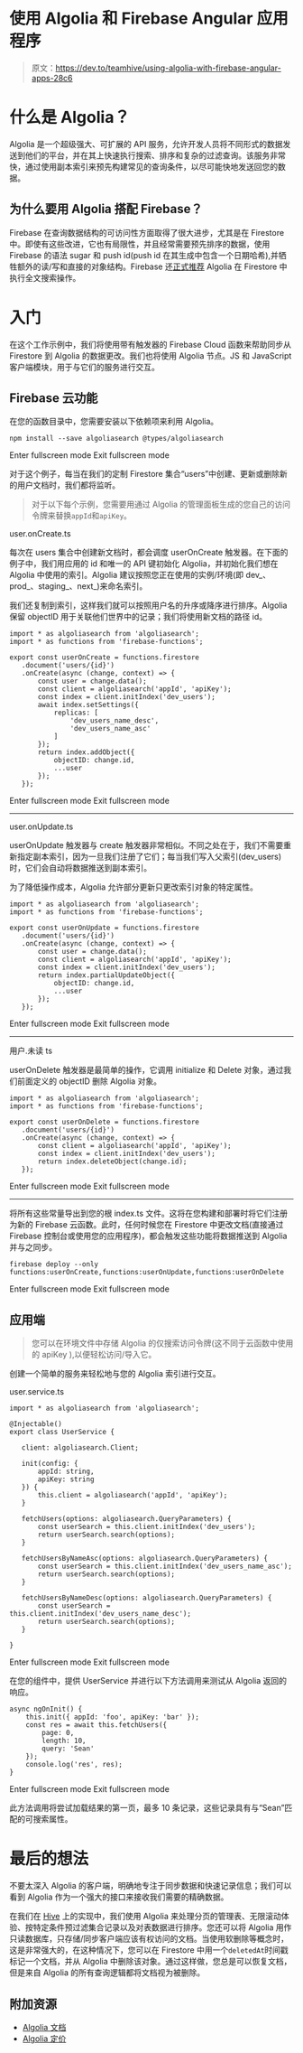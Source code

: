 # 使用 Algolia 和 Firebase Angular 应用程序

> 原文：<https://dev.to/teamhive/using-algolia-with-firebase-angular-apps-28c6>

# 什么是 Algolia？

Algolia 是一个超级强大、可扩展的 API 服务，允许开发人员将不同形式的数据发送到他们的平台，并在其上快速执行搜索、排序和复杂的过滤查询。该服务非常快，通过使用副本索引来预先构建常见的查询条件，以尽可能快地发送回您的数据。

## 为什么要用 Algolia 搭配 Firebase？

Firebase 在查询数据结构的可访问性方面取得了很大进步，尤其是在 Firestore 中。即使有这些改进，它也有局限性，并且经常需要预先排序的数据，使用 Firebase 的语法 sugar 和 push id(push id 在其生成中包含一个日期哈希),并牺牲额外的读/写和直接的对象结构。Firebase 还[正式推荐](https://firebase.google.com/docs/firestore/solutions/search) Algolia 在 Firestore 中执行全文搜索操作。

# 入门

在这个工作示例中，我们将使用带有触发器的 Firebase Cloud 函数来帮助同步从 Firestore 到 Algolia 的数据更改。我们也将使用 Algolia 节点。JS 和 JavaScript 客户端模块，用于与它们的服务进行交互。

## Firebase 云功能

在您的函数目录中，您需要安装以下依赖项来利用 Algolia。

```
npm install --save algoliasearch @types/algoliasearch 
```

Enter fullscreen mode Exit fullscreen mode

对于这个例子，每当在我们的定制 Firestore 集合“users”中创建、更新或删除新的用户文档时，我们都将监听。

> 对于以下每个示例，您需要用通过 Algolia 的管理面板生成的您自己的访问令牌来替换`appId`和`apiKey`。

user.onCreate.ts

每次在 users 集合中创建新文档时，都会调度 userOnCreate 触发器。在下面的例子中，我们用应用的 id 和唯一的 API 键初始化 Algolia，并初始化我们想在 Algolia 中使用的索引。Algolia 建议按照您正在使用的实例/环境(即 dev_、prod_、staging_、next_)来命名索引。

我们还复制到索引，这样我们就可以按照用户名的升序或降序进行排序。Algolia 保留 objectID 用于关联他们世界中的记录；我们将使用新文档的路径 id。

```
import * as algoliasearch from 'algoliasearch';
import * as functions from 'firebase-functions';

export const userOnCreate = functions.firestore
   .document('users/{id}')
   .onCreate(async (change, context) => {
       const user = change.data();
       const client = algoliasearch('appId', 'apiKey');
       const index = client.initIndex('dev_users');
       await index.setSettings({
           replicas: [
               'dev_users_name_desc',
               'dev_users_name_asc'
           ]
       });
       return index.addObject({
           objectID: change.id,
           ...user
       });
   }); 
```

Enter fullscreen mode Exit fullscreen mode

* * *

user.onUpdate.ts

userOnUpdate 触发器与 create 触发器非常相似。不同之处在于，我们不需要重新指定副本索引，因为一旦我们注册了它们；每当我们写入父索引(dev_users)时，它们会自动将数据推送到副本索引。

为了降低操作成本，Algolia 允许部分更新只更改索引对象的特定属性。

```
import * as algoliasearch from 'algoliasearch';
import * as functions from 'firebase-functions';

export const userOnUpdate = functions.firestore
   .document('users/{id}')
   .onCreate(async (change, context) => {
       const user = change.data();
       const client = algoliasearch('appId', 'apiKey');
       const index = client.initIndex('dev_users');
       return index.partialUpdateObject({
           objectID: change.id,
           ...user
       });
   }); 
```

Enter fullscreen mode Exit fullscreen mode

* * *

用户.未读 ts

userOnDelete 触发器是最简单的操作，它调用 initialize 和 Delete 对象，通过我们前面定义的 objectID 删除 Algolia 对象。

```
import * as algoliasearch from 'algoliasearch';
import * as functions from 'firebase-functions';

export const userOnDelete = functions.firestore
   .document('users/{id}')
   .onCreate(async (change, context) => {
       const client = algoliasearch('appId', 'apiKey');
       const index = client.initIndex('dev_users');
       return index.deleteObject(change.id);
   }); 
```

Enter fullscreen mode Exit fullscreen mode

* * *

将所有这些常量导出到您的根 index.ts 文件。这将在您构建和部署时将它们注册为新的 Firebase 云函数。此时，任何时候您在 Firestore 中更改文档(直接通过 Firebase 控制台或使用您的应用程序)，都会触发这些功能将数据推送到 Algolia 并与之同步。

```
firebase deploy --only functions:userOnCreate,functions:userOnUpdate,functions:userOnDelete 
```

Enter fullscreen mode Exit fullscreen mode

## 应用端

> 您可以在环境文件中存储 Algolia 的仅搜索访问令牌(这不同于云函数中使用的 apiKey ),以便轻松访问/导入它。

创建一个简单的服务来轻松地与您的 Algolia 索引进行交互。

user.service.ts

```
import * as algoliasearch from 'algoliasearch';

@Injectable()
export class UserService {

   client: algoliasearch.Client;

   init(config: {
       appId: string,
       apiKey: string
   }) {
       this.client = algoliasearch('appId', 'apiKey');
   }

   fetchUsers(options: algoliasearch.QueryParameters) {
       const userSearch = this.client.initIndex('dev_users');
       return userSearch.search(options);
   }

   fetchUsersByNameAsc(options: algoliasearch.QueryParameters) {
       const userSearch = this.client.initIndex('dev_users_name_asc');
       return userSearch.search(options);
   }

   fetchUsersByNameDesc(options: algoliasearch.QueryParameters) {
       const userSearch = this.client.initIndex('dev_users_name_desc');
       return userSearch.search(options);
   }

} 
```

Enter fullscreen mode Exit fullscreen mode

在您的组件中，提供 UserService 并进行以下方法调用来测试从 Algolia 返回的响应。

```
async ngOnInit() {
    this.init({ appId: 'foo', apiKey: 'bar' });
    const res = await this.fetchUsers({
        page: 0,
        length: 10,
        query: 'Sean'
    });
    console.log('res', res);
} 
```

Enter fullscreen mode Exit fullscreen mode

此方法调用将尝试加载结果的第一页，最多 10 条记录，这些记录具有与“Sean”匹配的可搜索属性。

# 最后的想法

不要太深入 Algolia 的客户端，明确地专注于同步数据和快速记录信息；我们可以看到 Algolia 作为一个强大的接口来接收我们需要的精确数据。

在我们在 [Hive](https://www.teamhive.com) 上的实现中，我们使用 Algolia 来处理分页的管理表、无限滚动体验、按特定条件预过滤集合记录以及对表数据进行排序。您还可以将 Algolia 用作只读数据库，只存储/同步客户端应该有权访问的文档。当使用软删除等概念时，这是非常强大的，在这种情况下，您可以在 Firestore 中用一个`deletedAt`时间戳标记一个文档，并从 Algolia 中删除该对象。通过这样做，您总是可以恢复文档，但是来自 Algolia 的所有查询逻辑都将文档视为被删除。

## 附加资源

*   [Algolia 文档](https://www.algolia.com/doc/)
*   [Algolia 定价](https://www.algolia.com/pricing/)